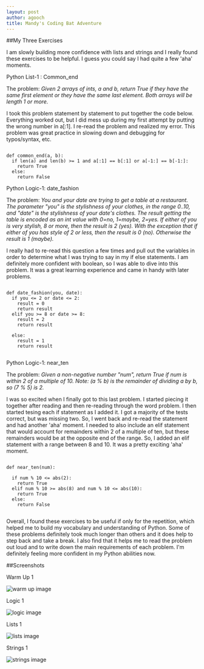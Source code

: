 ```yaml
---
layout: post
author: agooch
title: Mandy's Coding Bat Adventure
---
```


##My Three Exercises

I am slowly building more confidence with lists and strings and I really found these exercises to be helpful. I guess you could say I had quite a few 'aha' moments. 

Python List-1 : Common_end

The problem: *Given 2 arrays of ints, a and b, return True if they have the same first element or they have the same last element. Both arrays will be length 1 or more.* 

I took this problem statement by statement to put together the code below. Everything worked out, but I did mess up during my first attempt by putting the wrong number in a[:1]. I re-read the problem and realized my error. This problem was great practice in slowing down and debugging for typos/syntax, etc. 

```

def common_end(a, b):
  if len(a) and len(b) >= 1 and a[:1] == b[:1] or a[-1:] == b[-1:]:
    return True
  else:
    return False

```

Python Logic-1: date_fashion

The problem: *You and your date are trying to get a table at a restaurant. The parameter "you" is the stylishness of your clothes, in the range 0..10, and "date" is the stylishness of your date's clothes. The result getting the table is encoded as an int value with 0=no, 1=maybe, 2=yes. If either of you is very stylish, 8 or more, then the result is 2 (yes). With the exception that if either of you has style of 2 or less, then the result is 0 (no). Otherwise the result is 1 (maybe).*

I really had to re-read this question a few times and pull out the variables in order to determine what I was trying to say in my if else statements. I am definitely more confident with boolean, so I was able to dive into this problem. It was a great learning experience and came in handy with later problems.

```

def date_fashion(you, date):
  if you <= 2 or date <= 2:
    result = 0
    return result 
  elif you >= 8 or date >= 8:
    result = 2
    return result
 
  else:
    result = 1
    return result
    
```

Python Logic-1: near_ten

The problem: *Given a non-negative number "num", return True if num is within 2 of a multiple of 10. Note: (a % b) is the remainder of dividing a by b, so (7 % 5) is 2.*

I was so excited when I finally got to this last problem. I started piecing it together after reading and then re-reading through the word problem. I then started tesing each if statement as I added it. I got a majority of the tests correct, but was missing two. So, I went back and re-read the statement and had another 'aha' moment. I needed to also include an elif statement that would account for remainders within 2 of a multiple of ten, but these remainders would be at the opposite end of the range. So, I added an elif statement with a range between 8 and 10. It was a pretty exciting 'aha' moment.

```

def near_ten(num):

  if num % 10 <= abs(2):
    return True
  elif num % 10 >= abs(8) and num % 10 <= abs(10):
    return True
  else: 
    return False
    
```

Overall, I found these exercises to be useful if only for the repetition, which helped me to build my vocabulary and understanding of Python. Some of these problems definitely took much longer than others and it does help to step back and take a break. I also find that it helps me to read the problem out loud and to write down the main requirements of each problem. I'm definitely feeling more confident in my Python abilities now. 

##Screenshots

Warm Up 1

![warm up image](http://i.imgur.com/JZkkU7x.jpg)

Logic 1

![logic image](http://i.imgur.com/9x6BbkK.jpg)

Lists 1

![lists image](http://i.imgur.com/koIc3zB.jpg)

Strings 1

![strings image](http://i.imgur.com/XcLJlHP.jpg)

